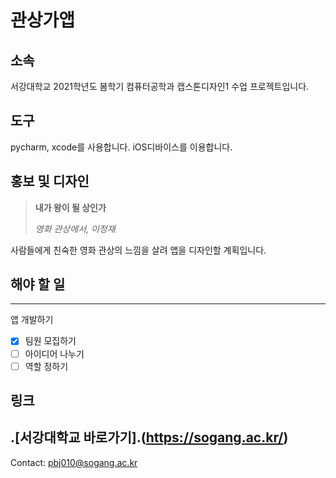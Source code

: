 # 관상가앱

## 소속

서강대학교 2021학년도 봄학기 컴퓨터공학과 캡스톤디자인1 수업 프로젝트입니다.

## 도구

pycharm, xcode를 사용합니다.
iOS디바이스를 이용합니다.

## 홍보 및 디자인

> **내가 왕이 될 상인가**
> 
> *영화 관상에서, 이정재*
 
사람들에게 친숙한 영화 관상의 느낌을 살려 앱을 디자인할 계획입니다.

## 해야 할 일
---
앱 개발하기

- [x] 팀원 모집하기 
- [ ] 아이디어 나누기
- [ ] 역할 정하기

## 링크

.[서강대학교 바로가기].(https://sogang.ac.kr/)
---
Contact: pbj010@sogang.ac.kr
